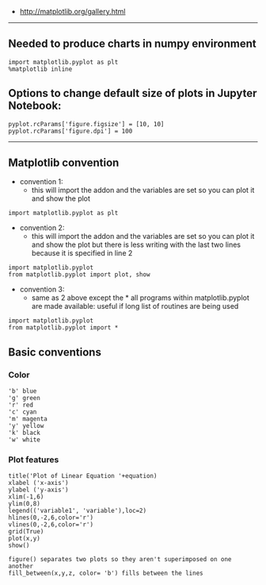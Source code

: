 
- http://matplotlib.org/gallery.html
---

## Needed to produce charts in numpy environment
```
import matplotlib.pyplot as plt
%matplotlib inline
```
## Options to change default size of plots in Jupyter Notebook:
```
pyplot.rcParams['figure.figsize'] = [10, 10]
pyplot.rcParams['figure.dpi'] = 100
```
---

## Matplotlib convention

- convention 1: 
  - this will import the addon and the variables are set so you can plot it and show the plot
```
import matplotlib.pyplot as plt
```

- convention 2: 
  - this will import the addon and the variables are set so you can plot it and show the plot 
  but there is less writing with the last two lines because it is specified in line 2
```
import matplotlib.pyplot
from matplotlib.pyplot import plot, show
```

- convention 3: 
  - same as 2 above except the * all programs within matplotlib.pyplot are made available: 
  useful if long list of routines are being used
```
import matplotlib.pyplot
from matplotlib.pyplot import *
```

## Basic conventions

### Color
```
'b' blue
'g' green
'r' red
'c' cyan
'm' magenta
'y' yellow
'k' black
'w' white
```

### Plot features
```
title('Plot of Linear Equation '+equation)
xlabel ('x-axis')
ylabel ('y-axis')
xlim(-1,6)
ylim(0,8)
legend(('variable1', 'variable'),loc=2)
hlines(0,-2,6,color='r')
vlines(0,-2,6,color='r')
grid(True)
plot(x,y)
show()

figure() separates two plots so they aren't superimposed on one another
fill_between(x,y,z, color= 'b') fills between the lines
```
